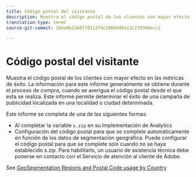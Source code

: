 ```yaml
---
title: Código postal del visitante
description: Muestra el código postal de los clientes con mayor efecto en las métricas de éxito. La información para este informe generalmente se obtiene durante el proceso de compra, cuando se averigua el código postal desde el que esta se realiza. Este informe permite determinar el éxito de una campaña de publicidad localizada en una localidad o ciudad determinada.
translation-type: tm+mt
source-git-commit: 16ba0b12e0f70112f4c10804d0a13c278388ecc2

---
```



# Código postal del visitante

Muestra el código postal de los clientes con mayor efecto en las métricas de éxito. La información para este informe generalmente se obtiene durante el proceso de compra, cuando se averigua el código postal desde el que esta se realiza. Este informe permite determinar el éxito de una campaña de publicidad localizada en una localidad o ciudad determinada.

Este informe se completa de una de las siguientes formas:

* Al completar la variable `s.zip` en su Implementación de Analytics
* Configuración del código postal para que se complete automáticamente en función de los datos de segmentación geográfica. Puede configurar el código postal para que se complete solo cuando no se haya establecido s.zip. Para habilitarlo, un usuario de asistencia técnica debe ponerse en contacto con el Servicio de atención al cliente de Adobe.

See [GeoSegmentation Regions and Postal Code usage by Country](reports-geosegmentation-reference.md)
